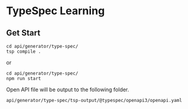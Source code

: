 # TypeSpec Learning

## Get Start

```
cd api/generator/type-spec/
tsp compile .
```

or

```
cd api/generator/type-spec/
npm run start
```

  
Open API file will be output to the following folder.  

`api/generator/type-spec/tsp-output/@typespec/openapi3/openapi.yaml`  
